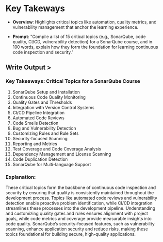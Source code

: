 # Key Takeways

- **Overview**: Highlights critical topics like automation, quality metrics, and vulnerability management that anchor the learning experience.

- **Prompt**: "Compile a list of 15 critical topics (e.g., SonarQube, code quality, CI/CD, vulnerability detection) for a SonarQube course, and in 100 words, explain how they form the foundation for learning continuous code inspection and security."
    
## Write Output >

### Key Takeaways: Critical Topics for a SonarQube Course

1. SonarQube Setup and Installation
2. Continuous Code Quality Monitoring
3. Quality Gates and Thresholds
4. Integration with Version Control Systems
5. CI/CD Pipeline Integration
6. Automated Code Reviews
7. Code Smells Detection
8. Bug and Vulnerability Detection
9. Customizing Rules and Rule Sets
10. Security-focused Scanning
11. Reporting and Metrics
12. Test Coverage and Code Coverage Analysis
13. Dependency Management and License Scanning
14. Code Duplication Detection
15. SonarQube for Multi-language Support

### Explanation:

These critical topics form the backbone of continuous code inspection and security by ensuring that quality is consistently maintained throughout the development process. Topics like automated code reviews and vulnerability detection enable proactive problem identification, while CI/CD integration streamlines these processes into the development pipeline. Understanding and customizing quality gates and rules ensures alignment with project goals, while code metrics and coverage provide measurable insights into code quality. SonarQube’s security-focused features, such as vulnerability scanning, enhance application security and reduce risks, making these topics foundational for building secure, high-quality applications.